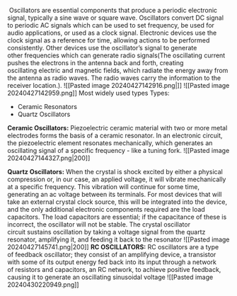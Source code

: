  Oscillators are essential components that produce a periodic electronic signal, typically a sine wave or square wave. Oscillators convert DC signal to periodic AC signals which can be used to set frequency, be used for audio applications, or used as a clock signal. Electronic devices use the clock signal as a reference for time, allowing actions to be performed consistently. Other devices use the oscillator’s signal to generate other frequencies which can generate radio signals(The oscillating current pushes the electrons in the antenna back and forth, creating oscillating electric and magnetic fields, which radiate the energy away from the antenna as radio waves. The radio waves carry the information to the receiver location.).
![[Pasted image 20240427142916.png|]]
![[Pasted image 20240427142959.png]]
Most widely used types Types:
- Ceramic Resonators
- Quartz Oscillators

**Ceramic Oscillators:**
Piezoelectric ceramic material with two or more metal electrodes forms the basis of a ceramic resonator. In an electronic circuit, the piezoelectric element resonates mechanically, which generates an oscillating signal of a specific frequency - like a tuning fork.
![[Pasted image 20240427144327.png|200]]

**Quartz Oscillators:**
When the crystal is shock excited by either a physical compression or, in our case, an applied voltage, it will vibrate mechanically at a specific frequency. This vibration will continue for some time, generating an ac voltage between its terminals. For most devices that will take an external crystal clock source, this will be integrated into the device, and the only additional electronic components required are the load capacitors. The load capacitors are essential; if the capacitance of these is incorrect, the oscillator will not be stable. The crystal oscillator circuit sustains oscillation by taking a voltage signal from the quartz resonator, amplifying it, and feeding it back to the resonator
![[Pasted image 20240427145741.png|200]]
**RC OSCILLATORS:**
RC oscillators are a type of feedback oscillator; they consist of an amplifying device, a transistor  with some of its output energy fed back into its input through a network of resistors and capacitors, an RC network, to achieve positive feedback, causing it to generate an oscillating sinusoidal voltage
![[Pasted image 20240430220949.png]]
